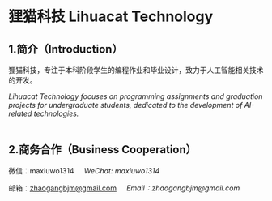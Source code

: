 # 狸猫科技 Lihuacat Technology

## 1.简介（Introduction）
狸猫科技，专注于本科阶段学生的编程作业和毕业设计，致力于人工智能相关技术的开发。

_Lihuacat Technology focuses on programming assignments and graduation projects for undergraduate students, dedicated to the development of AI-related technologies._
<br>
<br>
## 2.商务合作（Business Cooperation）
微信：maxiuwo1314 &nbsp; &nbsp; _WeChat: maxiuwo1314_

邮箱：zhaogangbjm@gmail.com &nbsp; &nbsp; _Email：zhaogangbjm@gmail.com_
